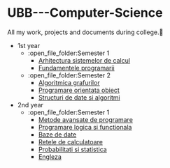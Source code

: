 # UBB---Computer-Science
All my work, projects and documents during college.🌻
<ul>
  <li>1st year
    <ul>
      <li>:open_file_folder:Semester 1
         <ul>
           <li><a href="https://github.com/cristianamihu/UBB_Computer-Science/Arhitectura-sistemelor-de-calcul">
             Arhitectura sistemelor de calcul
               </a>
           </li>
           <li><a href="https://github.com/cristianamihu/UBB_Computer-Science/Fundamentele-programarii">
             Fundamentele programarii
               </a>
           </li>
        </ul>
      </li>
      <li>:open_file_folder:Semester 2
        <ul>
           <li><a href="https://github.com/cristianamihu/UBB_Computer-Science/Algoritmica-grafurilor">
             Algoritmica grafurilor
               </a>
           </li>
           <li><a href="https://github.com/cristianamihu/UBB_Computer-Science/Programare-orientata-obiect">
             Programare orientata obiect
               </a>
           </li>
           <li><a href="https://github.com/cristianamihu/UBB_Computer-Science/Structuri-de-date-si-algoritmi">
             Structuri de date si algoritmi
               </a>
           </li>
        </ul>
      </li>
    </ul>
  </li>
    <li>2nd year
    <ul>
    <li>:open_file_folder:Semester 1
      <ul>
           <li><a href="https://github.com/cristianamihu/UBB_Computer-Science/Metode-avansate-de-programare">
             Metode avansate de programare
               </a>
           </li>
           <li><a href="https://github.com/cristianamihu/UBB_Computer-Science/tree/main/Programare%20logica%20si%20functionala">
             Programare logica si functionala
               </a>
           </li>
           <li><a href="https://github.com/cristianamihu/UBB_Computer-Science/tree/main/Baze%20de%20date">
             Baze de date
               </a>
           </li>
           <li><a href="https://github.com/cristianamihu/UBB_Computer-Science/Retele-de-calculatoare">
             Retele de calculatoare
               </a>
           </li>
           <li><a href="https://github.com/cristianamihu/UBB_Computer-Science/Probabilitati-si-statistica">
             Probabilitati si statistica
               </a>
           </li>  
           <li><a href="https://github.com/cristianamihu/UBB_Computer-Science/Engleza">
              Engleza
               </a>
           </li> 
      </ul>
    </li>
  </ul>
  </li>
